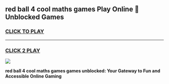 
## red ball 4 cool maths games Play Online 👋 Unblocked Games
<h3>
<a href="https://news.freeplayer.one?title=red_ball_4_cool_maths_games&ref=17CMG">CLICK TO PLAY</a></h3>
<hr>

<h3>
<a href="https://news.freeplayer.one?title=red_ball_4_cool_maths_games&ref=17CMG">CLICK 2 PLAY</a>
  
</h3>

<a href="https://news.freeplayer.one?title=red_ball_4_cool_maths_games&ref=17CMG/"><img src="https://clearcache.store/games.png"></a>


**red ball 4 cool maths games games unblocked: Your Gateway to Fun and Accessible Online Gaming**
